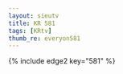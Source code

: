 ```yaml
--- 
layout: sieutv
title: KR 581
tags: [KRtv]
thumb_re: everyon581
---
```

{% include edge2 key="581" %} 
